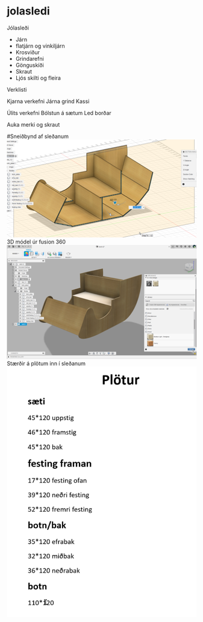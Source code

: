 


# jolasledi

Jólasleði



- Járn
- flatjárn og vinkiljárn
- Krosviður
- Grindarefni
- Gönguskíði
- Skraut
- Ljós skilti og fleira


Verklisti

Kjarna verkefni
Járna grind
Kassi

Úlits verkefni
Bólstun á sætum
Led borðar


Auka
merki og skraut

#Sneiðbynd af sleðanum
![sledi cross](2020-11-24%2012_36_11-Autodesk%20Fusion%20360.png)
3D módel úr fusion 360
![fusion](myndir/fusion_kassi.png)
Stærðir á plötum inn í sleðanum
![plotur](myndir/plotus.png)

![]()
![]()



